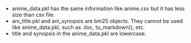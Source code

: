 
- anime_data.pkl has the same information
like anime.csv but it has less size than csv file.
- ani_title.pkl and ani_synopsis are bm25 objects. 
They cannot be used like anime_data.pkl, such as
.iloc, to_markdown(), etc.
- title and synopsis in the anime_data.pkl are
lowercase.
